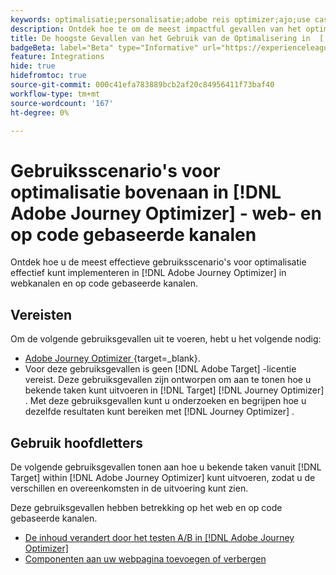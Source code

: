 ```yaml
---
keywords: optimalisatie;personalisatie;adobe reis optimizer;ajo;use cases;scenario's;web;code-based
description: Ontdek hoe te om de meest impactful gevallen van het optimalisatiegebruik in  [!DNL Adobe Journey Optimizer] effectief uit te voeren.
title: De hoogste Gevallen van het Gebruik van de Optimalisering in  [!DNL Adobe Journey Optimizer]  - Web en code-gebaseerde kanalen
badgeBeta: label="Beta" type="Informative" url="https://experienceleague.adobe.com/docs/target/using/introduction/intro.html#beta newtab=true" tooltip="Wat zijn de eigenschappen van Beta in  [!DNL Adobe Target]."
feature: Integrations
hide: true
hidefromtoc: true
source-git-commit: 000c41efa783889bcb2af20c84956411f73baf40
workflow-type: tm+mt
source-wordcount: '167'
ht-degree: 0%

---
```


# Gebruiksscenario&#39;s voor optimalisatie bovenaan in [!DNL Adobe Journey Optimizer] - web- en op code gebaseerde kanalen

Ontdek hoe u de meest effectieve gebruiksscenario&#39;s voor optimalisatie effectief kunt implementeren in [!DNL Adobe Journey Optimizer] in webkanalen en op code gebaseerde kanalen.

## Vereisten

Om de volgende gebruiksgevallen uit te voeren, hebt u het volgende nodig:

* [ Adobe Journey Optimizer ](https://experienceleague.adobe.com/en/docs/journey-optimizer/using/get-started/get-started) {target=_blank}.
* Voor deze gebruiksgevallen is geen [!DNL Adobe Target] -licentie vereist. Deze gebruiksgevallen zijn ontworpen om aan te tonen hoe u bekende taken kunt uitvoeren in [!DNL Target] [!DNL Journey Optimizer] . Met deze gebruiksgevallen kunt u onderzoeken en begrijpen hoe u dezelfde resultaten kunt bereiken met [!DNL Journey Optimizer] .

## Gebruik hoofdletters

De volgende gebruiksgevallen tonen aan hoe u bekende taken vanuit [!DNL Target] within [!DNL Adobe Journey Optimizer] kunt uitvoeren, zodat u de verschillen en overeenkomsten in de uitvoering kunt zien.

Deze gebruiksgevallen hebben betrekking op het web en op code gebaseerde kanalen.

* [De inhoud verandert door het testen A/B in  [!DNL Adobe Journey Optimizer]](/help/main/c-integrating-target-with-mac/ajo/content-change-using-ajo.md)
* [Componenten aan uw webpagina toevoegen of verbergen](/help/main/c-integrating-target-with-mac/ajo/add-hide-content-using-ajo.md)